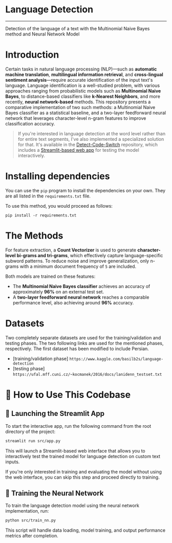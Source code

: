 # Language Detection
-----
Detection of the language of a text with the Multinomial Naive Bayes method and Neural Network Model 

# Introduction 
Certain tasks in natural language processing (NLP)—such as **automatic machine translation**, **multilingual information retrieval**, and **cross-lingual sentiment analysis**—require accurate identification of the input text's language. Language identification is a well-studied problem, with various approaches ranging from probabilistic models such as **Multinomial Naive Bayes**, to distance-based classifiers like **k-Nearest Neighbors**, and more recently, **neural network-based** methods.
This repository presents a comparative implementation of two such methods: a Multinomial Naive Bayes classifier as a statistical baseline, and a two-layer feedforward neural network that leverages character-level n-gram features to improve classification accuracy. 

> If you're interested in language detection at the word level rather than for entire text segments, I've also implemented a specialized solution for that. It's available in the [Detect-Code-Switch](https://github.com/javadr/PyTorch-Detect-Code-Switching) repository, which includes a [Streamlit-based web app](https://pytorch-detect-code-switching-code.streamlit.app/) for testing the model interactively.

# Installing dependencies
You can use the `pip` program to install the dependencies on your own. They are all listed in the `requirements.txt` file.

To use this method, you would proceed as follows:

```
pip install -r requirements.txt
```

# The Methods
For feature extraction, a **Count Vectorizer** is used to generate **character-level bi-grams and tri-grams**, 
which effectively capture language-specific subword patterns. 
To reduce noise and improve generalization, only n-grams with a minimum document frequency of `5` are included.

Both models are trained on these features:
- The **Multinomial Naive Bayes classifier** achieves an accuracy of approximately **96%** on an external test set.
- A **two-layer feedforward neural network** reaches a comparable performance level, also achieving around **96%** accuracy.
  
# Datasets
Two completely separate datasets are used for the training/validation and testing phases. 
The two following links are used for the mentioned phases, respectively. The first dataset has been modified to include Persian.

* [training/validation phase] `https://www.kaggle.com/basilb2s/language-detection`
* [testing phase] `https://ufal.mff.cuni.cz/~kocmanek/2016/docs/lanidenn_testset.txt`


# 📘 How to Use This Codebase
## 🚀 Launching the Streamlit App

To start the interactive app, run the following command from the root directory of the project:

```bash
streamlit run src/app.py
```

This will launch a Streamlit-based web interface that allows you to interactively test the trained model for language detection on custom text inputs.

If you're only interested in training and evaluating the model without using the web interface, you can skip this step and proceed directly to training.
## 🧠 Training the Neural Network

To train the language detection model using the neural network implementation, run:

```bash
python src/train_nn.py
```

This script will handle data loading, model training, and output performance metrics after completion.